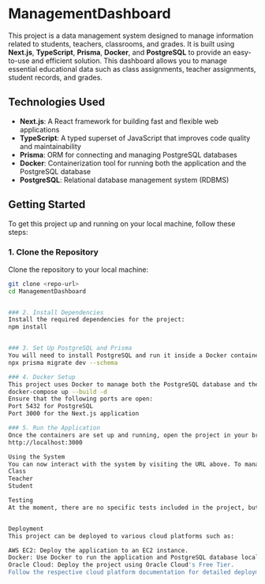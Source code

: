 # ManagementDashboard

This project is a data management system designed to manage information related to students, teachers, classrooms, and grades. It is built using **Next.js**, **TypeScript**, **Prisma**, **Docker**, and **PostgreSQL** to provide an easy-to-use and efficient solution. This dashboard allows you to manage essential educational data such as class assignments, teacher assignments, student records, and grades.

## Technologies Used

- **Next.js**: A React framework for building fast and flexible web applications
- **TypeScript**: A typed superset of JavaScript that improves code quality and maintainability
- **Prisma**: ORM for connecting and managing PostgreSQL databases
- **Docker**: Containerization tool for running both the application and the PostgreSQL database
- **PostgreSQL**: Relational database management system (RDBMS)

## Getting Started

To get this project up and running on your local machine, follow these steps:

### 1. Clone the Repository

Clone the repository to your local machine:

```bash
git clone <repo-url>
cd ManagementDashboard


### 2. Install Dependencies
Install the required dependencies for the project:
npm install


### 3. Set Up PostgreSQL and Prisma
You will need to install PostgreSQL and run it inside a Docker container. Set up the Prisma schema with the following command:
npx prisma migrate dev --schema

### 4. Docker Setup
This project uses Docker to manage both the PostgreSQL database and the application. Run the following command to build and start the containers:
docker-compose up --build -d
Ensure that the following ports are open:
Port 5432 for PostgreSQL
Port 3000 for the Next.js application

### 5. Run the Application
Once the containers are set up and running, open the project in your browser:
http://localhost:3000

Using the System
You can now interact with the system by visiting the URL above. To manage the data, you can add and update the following entities:
Class
Teacher
Student

Testing
At the moment, there are no specific tests included in the project, but testing can be added later as the project evolves. Feel free to contribute by adding testing features.


Deployment
This project can be deployed to various cloud platforms such as:

AWS EC2: Deploy the application to an EC2 instance.
Docker: Use Docker to run the application and PostgreSQL database locally or in any cloud environment.
Oracle Cloud: Deploy the project using Oracle Cloud's Free Tier.
Follow the respective cloud platform documentation for detailed deployment steps.
```
